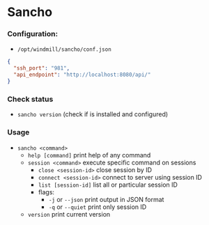 # Sancho

### Configuration:

- `/opt/windmill/sancho/conf.json`

```json
{
  "ssh_port": "981",
  "api_endpoint": "http://localhost:8080/api/"
}
```

### Check status
- `sancho version` (check if is installed and configured)

### Usage
- `sancho <command>`
    - `help [command]` print help of any command
    - `session <command>` execute specific command on sessions
        - `close <session-id>` close session by ID
        - `connect <session-id>` connect to server using session ID
        - `list [session-id]` list all or particular session ID
        - flags:
            - `-j` or `--json` print output in JSON format
            - `-q` or `--quiet` print only session ID
    - `version` print current version